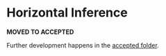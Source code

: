 # Horizontal Inference

**MOVED TO ACCEPTED**

Further development happens in the [accepted folder](../../accepted/2.18/horizontal-inference/feature-specification.md).

